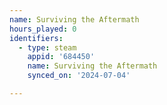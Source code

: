 ```yaml
---
name: Surviving the Aftermath
hours_played: 0
identifiers:
  - type: steam
    appid: '684450'
    name: Surviving the Aftermath
    synced_on: '2024-07-04'

---
```

